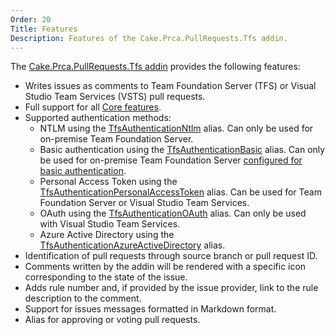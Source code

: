 ```yaml
---
Order: 20
Title: Features
Description: Features of the Cake.Prca.PullRequests.Tfs addin.
---
```

The [Cake.Prca.PullRequests.Tfs addin] provides the following features:

* Writes issues as comments to Team Foundation Server (TFS) or Visual Studio Team Services (VSTS) pull requests.
* Full support for all [Core features].
* Supported authentication methods:
  * NTLM using the [TfsAuthenticationNtlm] alias.
    Can only be used for on-premise Team Foundation Server.
  * Basic authentication using the [TfsAuthenticationBasic] alias.
    Can only be used for on-premise Team Foundation Server [configured for basic authentication].
  * Personal Access Token using the [TfsAuthenticationPersonalAccessToken] alias.
    Can be used for Team Foundation Server or Visual Studio Team Services.
  * OAuth using the [TfsAuthenticationOAuth] alias.
    Can only be used with Visual Studio Team Services.
  * Azure Active Directory using the [TfsAuthenticationAzureActiveDirectory] alias.
* Identification of pull requests through source branch or pull request ID.
* Comments written by the addin will be rendered with a specific icon corresponding to the state of the issue.
* Adds rule number and, if provided by the issue provider, link to the rule description to the comment.
* Support for issues messages formatted in Markdown format.
* Alias for approving or voting pull requests.

[Cake.Prca.PullRequests.Tfs addin]: https://www.nuget.org/packages/Cake.Prca.PullRequests.Tfs
[Core features]: ../overview/features#supported-core-functionality
[TfsAuthenticationNtlm]: ../../api/Cake.Prca.PullRequests.Tfs/TfsPullRequestSystemAliases/7DFCE6F3
[TfsAuthenticationBasic]: ../../api/Cake.Prca.PullRequests.Tfs/TfsPullRequestSystemAliases/3A473143
[TfsAuthenticationPersonalAccessToken]: ../../api/Cake.Prca.PullRequests.Tfs/TfsPullRequestSystemAliases/B24D89BD
[TfsAuthenticationOAuth]: ../../api/Cake.Prca.PullRequests.Tfs/TfsPullRequestSystemAliases/BEDAF9BF
[TfsAuthenticationAzureActiveDirectory]: ../../api/Cake.Prca.PullRequests.Tfs/TfsPullRequestSystemAliases/DF54F8F0
[configured for basic authentication]: https://www.visualstudio.com/en-us/docs/integrate/get-started/auth/tfs-basic-auth
